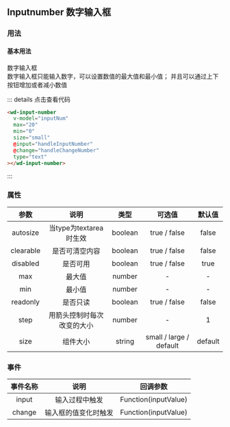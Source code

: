 ## Inputnumber 数字输入框
### 用法
#### 基本用法
<div class="component-box">
  <div class="component-box-top">
    <wd-input-number
      v-model="inputNum"
      max="20"
      min="0"
      size="small"
      @input="handleInputNumber"
      @change="handleChangeNumber"
      type="text"
    ></wd-input-number>
  </div>
  <div class="component-box-bottom">
    <div class="component-title">数字输入框</div>
    <div class="component-desc">
      数字输入框只能输入数字，可以设置数值的最大值和最小值；
      并且可以通过上下按钮增加或者减小数值
    </div>
  </div>
</div>

::: details 点击查看代码 
```html
<wd-input-number
  v-model="inputNum"
  max="20"
  min="0"
  size="small"
  @input="handleInputNumber"
  @change="handleChangeNumber"
  type="text"
></wd-input-number>
```
:::

### 属性
| 参数 | 说明 | 类型 | 可选值 | 默认值 |
| :--: | :--: | :--: | :--: | :--: |
| autosize | 当type为textarea时生效 | boolean | true / false | false |
| clearable | 是否可清空内容 | boolean | true / false | false |
| disabled | 是否可用 | boolean | true / false | true |
| max | 最大值 | number | - | - |
| min | 最小值 | number | - | - |
| readonly | 是否只读 | boolean | true / false | false |
| step | 用箭头控制时每次改变的大小 | number | - | 1 |
| size | 组件大小 | string | small / large / default | default |

### 事件
| 事件名称 | 说明 | 回调参数 |
| :--: | :--: | :--: |
| input | 输入过程中触发 | Function(inputValue) |
| change | 输入框的值变化时触发 | Function(inputValue) |